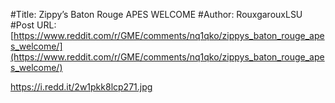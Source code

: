 #Title: Zippy’s Baton Rouge APES WELCOME
#Author: RouxgarouxLSU
#Post URL: [https://www.reddit.com/r/GME/comments/nq1qko/zippys_baton_rouge_apes_welcome/](https://www.reddit.com/r/GME/comments/nq1qko/zippys_baton_rouge_apes_welcome/)


https://i.redd.it/2w1pkk8lcp271.jpg